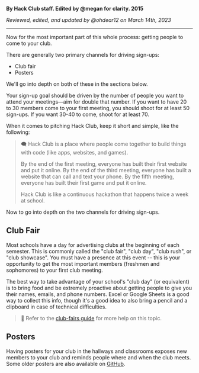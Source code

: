 __By Hack Club staff. Edited by @megan for clarity. 2015__

_Reviewed, edited, and updated by @ohdear12 on March 14th, 2023_

---

Now for the most important part of this whole process: getting people to come to your club.

There are generally two primary channels for driving sign-ups:

- Club fair
- Posters

We'll go into depth on both of these in the sections below.

Your sign-up goal should be driven by the number of people you want to attend your meetings—aim for double that number. If you want to have 20 to 30 members come to your first meeting, you should shoot for at least 50 sign-ups. If you want 30-40 to come, shoot for at least 70.

When it comes to pitching Hack Club, keep it short and simple, like the following:

> 🗨️ Hack Club is a place where people come together to build things with code (like apps, websites, and games).
> 
> By the end of the first meeting, everyone has built their first website and put it online. By the end of the third meeting, everyone has built a website that can call and text your phone. By the fifth meeting, everyone has built their first game and put it online.
> 
> Hack Club is like a continuous hackathon that happens twice a week at school.

Now to go into depth on the two channels for driving sign-ups.

## Club Fair

Most schools have a day for advertising clubs at the beginning of each semester. This is commonly called the "club fair", "club day", "club rush", or "club showcase". You must have a presence at this event -- this is your opportunity to get the most important members (freshmen and sophomores) to your first club meeting.

The best way to take advantage of your school's "club day" (or equivalent) is to bring food and be extremely proactive about getting people to give you their names, emails, and phone numbers. Excel or Google Sheets is a good way to collect this info, though it's a good idea to also bring a pencil and a clipboard in case of technical difficulties.

> 📑 Refer to the [club-fairs guide](https://github.com/hackclub/hackclub/blob/main/clubs/guides/club-fairs.md) for more help on this topic.

## Posters

Having posters for your club in the hallways and classrooms exposes new members to your club and reminds people where and when the club meets. Some older posters are also available on [GitHub](https://github.com/hackclub/hackclub/tree/master/clubs/posters).
